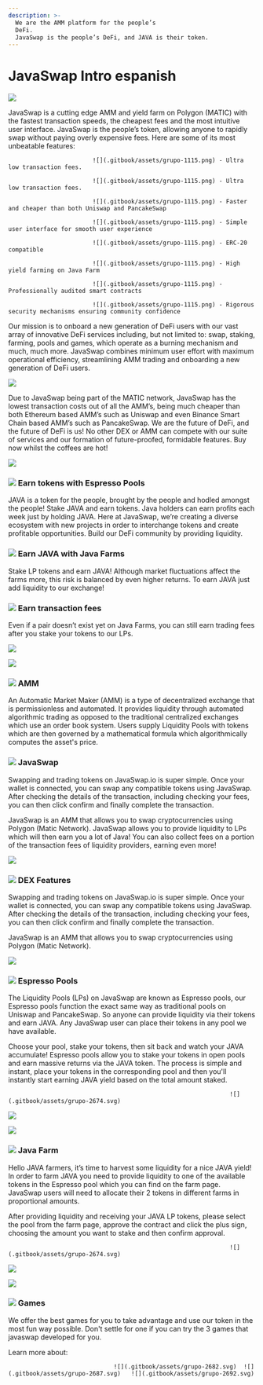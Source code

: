 ```yaml
---
description: >-
  We are the AMM platform for the people’s
  DeFi.                                                                                     
  JavaSwap is the people’s DeFi, and JAVA is their token.
---
```


# JavaSwap Intro espanish



![](.gitbook/assets/grupo-1113.png)

JavaSwap is a cutting edge AMM and yield farm on Polygon \(MATIC\) with the fastest transaction speeds, the cheapest fees and the most intuitive user interface. JavaSwap is the people’s token, allowing anyone to rapidly swap without paying overly expensive fees. Here are some of its most unbeatable features:                             

                            ![](.gitbook/assets/grupo-1115.png) - Ultra low transaction fees.

                            ![](.gitbook/assets/grupo-1115.png) - Ultra low transaction fees.

                            ![](.gitbook/assets/grupo-1115.png) - Faster and cheaper than both Uniswap and PancakeSwap

                            ![](.gitbook/assets/grupo-1115.png) - Simple user interface for smooth user experience

                            ![](.gitbook/assets/grupo-1115.png) - ERC-20 compatible

                            ![](.gitbook/assets/grupo-1115.png) - High yield farming on Java Farm

                            ![](.gitbook/assets/grupo-1115.png) - Professionally audited smart contracts

                            ![](.gitbook/assets/grupo-1115.png) - Rigorous security mechanisms ensuring community confidence

Our mission is to onboard a new generation of DeFi users with our vast array of innovative DeFi services including, but not limited to: swap, staking, farming, pools and games, which operate as a burning mechanism and much, much more. JavaSwap combines minimum user effort with maximum operational efficiency, streamlining AMM trading and onboarding a new generation of DeFi users. 

![](.gitbook/assets/grupo-2424.png)

Due to JavaSwap being part of the MATIC network, JavaSwap has the lowest transaction costs out of all the AMM’s, being much cheaper than both Ethereum based AMM’s such as Uniswap and even Binance Smart Chain based AMM’s such as PancakeSwap. We are the future of DeFi, and the future of DeFi is us! No other DEX or AMM can compete with our suite of services and our formation of future-proofed, formidable features. Buy now whilst the coffees are hot!

![](.gitbook/assets/trazado-16776.png)

### ![](.gitbook/assets/grupo-2725.png)  Earn tokens with Espresso Pools <a id="arn-tokens-with-espresso-pools"></a>

JAVA is a token for the people, brought by the people and hodled amongst the people! Stake JAVA and earn tokens. Java holders can earn profits each week just by holding JAVA. Here at JavaSwap, we’re creating a diverse ecosystem with new projects in order to interchange tokens and create profitable opportunities. Build our DeFi community by providing liquidity.

###  ![](.gitbook/assets/grupo-2806.png)  Earn JAVA with Java Farms 

Stake LP tokens and earn JAVA! Although market fluctuations affect the farms more, this risk is balanced by even higher returns. To earn JAVA just add liquidity to our exchange!

### ![](.gitbook/assets/grupo-2835.png)   Earn transaction fees

Even if a pair doesn’t exist yet on Java Farms, you can still earn trading fees after you stake your       tokens to our LPs.

![](.gitbook/assets/trazado-16776.png)

![](.gitbook/assets/grupo-2647.png)

### ![](.gitbook/assets/grupo-2839%20%281%29.png)  AMM

An Automatic Market Maker \(AMM\) is a type of decentralized exchange that is permissionless and automated. It provides liquidity through automated algorithmic trading as opposed to the traditional centralized exchanges which use an order book system. Users supply Liquidity Pools with tokens which are then governed by a mathematical formula which algorithmically computes the asset's price.

###  ![](.gitbook/assets/grupo-2850.png) JavaSwap

Swapping and trading tokens on JavaSwap.io is super simple. Once your wallet is connected, you can swap any compatible tokens using JavaSwap. After checking the details of the transaction, including checking your fees, you can then click confirm and finally complete the transaction.

JavaSwap is an AMM that allows you to swap cryptocurrencies using Polygon \(Matic Network\). JavaSwap allows you to provide liquidity to LPs which will then earn you a lot of Java! You can also collect fees on a portion of the transaction fees of liquidity providers, earning even more!

![](.gitbook/assets/grupo-2660.svg)

### ![](.gitbook/assets/grupo-2859.png)  DEX Features

Swapping and trading tokens on JavaSwap.io is super simple. Once your wallet is connected, you can swap any compatible tokens using JavaSwap. After checking the details of the transaction, including checking your fees, you can then click confirm and finally complete the transaction.

JavaSwap is an AMM that allows you to swap cryptocurrencies using Polygon \(Matic Network\).

![](.gitbook/assets/rectangulo-586.png)

### ![](.gitbook/assets/grupo-2671.png)  Espresso Pools

The Liquidity Pools \(LPs\) on JavaSwap are known as Espresso pools, our Espresso pools function the exact same way as traditional pools on Uniswap and PancakeSwap. So anyone can provide liquidity via their tokens and earn JAVA. Any JavaSwap user can place their tokens in any pool we have available.

Choose your pool, stake your tokens, then sit back and watch your JAVA accumulate! Espresso pools allow you to stake your tokens in open pools and earn massive returns via the JAVA token. The process is simple and instant, place your tokens in the corresponding pool and then you'll instantly start earning JAVA yield based on the total amount staked.

                                                                   ![](.gitbook/assets/grupo-2674.svg) 

![](.gitbook/assets/trazado-16776.png)

![](.gitbook/assets/rectangulo-592.png)

### ![](.gitbook/assets/grupo-2864.png) Java Farm

Hello JAVA farmers, it’s time to harvest some liquidity for a nice JAVA yield! In order to farm JAVA you need to provide liquidity to one of the available tokens in the Espresso pool which you can find on the farm page. JavaSwap users will need to allocate their 2 tokens in different farms in proportional amounts.

After providing liquidity and receiving your JAVA LP tokens, please select the pool from the farm page, approve the contract and click the plus sign, choosing the amount you want to stake and then confirm approval.

                                                                   ![](.gitbook/assets/grupo-2674.svg)



![](.gitbook/assets/trazado-16776.png)

![](.gitbook/assets/grupo-2975.png)

### ![](.gitbook/assets/grupo-2865.png)  Games

We offer the best games for you to take advantage and use our token in the most fun way possible. Don't settle for one if you can try the 3 games that javaswap developed for you.

Learn more about:

                                  ![](.gitbook/assets/grupo-2682.svg)  ![](.gitbook/assets/grupo-2687.svg)   ![](.gitbook/assets/grupo-2692.svg) 



